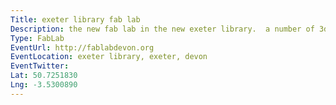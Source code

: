 ```yaml
---
Title: exeter library fab lab
Description: the new fab lab in the new exeter library.  a number of 3d printers, raspberry pi mini-computers, arduino mini-computers, many events going on throughout the year, and trained volunteers.
Type: FabLab
EventUrl: http://fablabdevon.org
EventLocation: exeter library, exeter, devon
EventTwitter:
Lat: 50.7251830
Lng: -3.5300890
---
```

